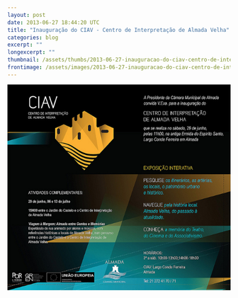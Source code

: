 ```yaml
---
layout: post
date: 2013-06-27 18:44:20 UTC
title: "Inauguração do CIAV - Centro de Interpretação de Almada Velha"
categories: blog
excerpt: ""
longexcerpt: ""
thumbnail: /assets/thumbs/2013-06-27-inauguracao-do-ciav-centro-de-interpretacao-de-almada-velha-1.jpg
frontimage: /assets/images/2013-06-27-inauguracao-do-ciav-centro-de-interpretacao-de-almada-velha-1.jpg
---
```


<a href="http://www.flickr.com/photos/guibot/9153861290/" title="Convite-CIAV by guibot, on Flickr"><img class="postimage" alt="Convite-CIAV" src="/assets/images/2013-06-27-inauguracao-do-ciav-centro-de-interpretacao-de-almada-velha-1.jpg"/></a>